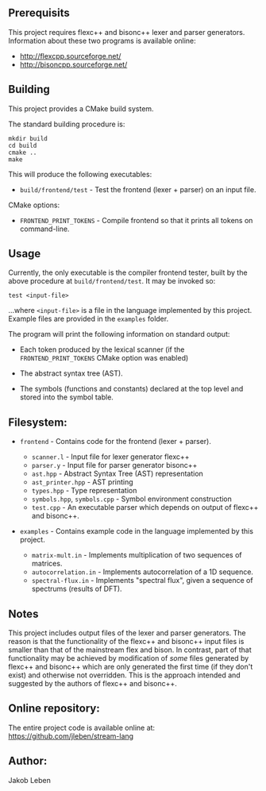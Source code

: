 ## Prerequisits

This project requires flexc++ and bisonc++ lexer and parser generators.
Information about these two programs is available online:
- http://flexcpp.sourceforge.net/
- http://bisoncpp.sourceforge.net/

## Building

This project provides a CMake build system.

The standard building procedure is:
```
mkdir build
cd build
cmake ..
make
```

This will produce the following executables:
- `build/frontend/test` - Test the frontend (lexer + parser) on an input file.

CMake options:
- `FRONTEND_PRINT_TOKENS` - Compile frontend so that it prints all tokens on command-line.

## Usage

Currently, the only executable is the compiler frontend tester, built by
the above procedure at `build/frontend/test`. It may be invoked so:

```
test <input-file>
```

...where `<input-file>` is a file in the language implemented by this project.
Example files are provided in the `examples` folder.

The program will print the following information on standard output:

- Each token produced by the lexical scanner (if the `FRONTEND_PRINT_TOKENS`
  CMake option was enabled)

- The abstract syntax tree (AST).

- The symbols (functions and constants) declared at the top level and stored
  into the symbol table.


## Filesystem:

- `frontend` - Contains code for the frontend (lexer + parser).
  - `scanner.l` - Input file for lexer generator flexc++
  - `parser.y` - Input file for parser generator bisonc++
  - `ast.hpp` - Abstract Syntax Tree (AST) representation
  - `ast_printer.hpp` - AST printing
  - `types.hpp` - Type representation
  - `symbols.hpp`, `symbols.cpp` - Symbol environment construction
  - `test.cpp` - An executable parser which depends on output of flexc++ and bisonc++.

- `examples` - Contains example code in the language implemented by this project.
  - `matrix-mult.in` - Implements multiplication of two sequences of matrices.
  - `autocorrelation.in` - Implements autocorrelation of a 1D sequence.
  - `spectral-flux.in` - Implements "spectral flux", given a sequence of spectrums (results of DFT).

## Notes

This project includes output files of the lexer and parser generators.
The reason is that the functionality of the flexc++ and bisonc++ input files
is smaller than that of the mainstream flex and bison.
In contrast, part of that functionality may be achieved by modification of
*some* files generated by flexc++ and bisonc++ which are only generated the
first time (if they don't exist) and otherwise not overridden.
This is the approach intended and suggested by the authors of flexc++ and
bisonc++.

## Online repository:

The entire project code is available online at:
https://github.com/jleben/stream-lang

## Author:

Jakob Leben
